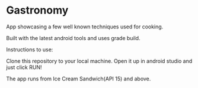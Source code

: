 # Gastronomy
App showcasing a few well known techniques used for cooking.

Built with the latest android tools and uses grade build.

Instructions to use: 

Clone this repository to your local machine. Open it up in android studio and just click RUN!

The app runs from Ice Cream Sandwich(API 15) and above.


